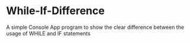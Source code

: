 # While-If-Difference
A simple Console App program to show the clear difference between the usage of WHILE and IF statements
